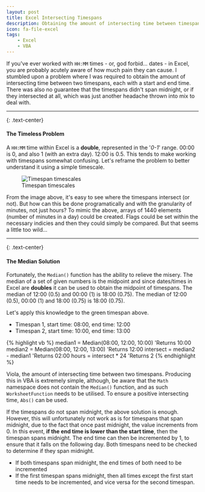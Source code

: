 ```yaml
---
layout: post
title: Excel Intersecting Timespans
description: Obtaining the amount of intersecting time between timespans in Excel, utilising VBA
icon: fa-file-excel
tags:
    - Excel
    - VBA
---
```


If you've ever worked with <code>HH:MM</code> times - or, god forbid... dates - in Excel, you are probably acutely aware of how much pain they can cause.  I stumbled upon a problem where I was required to obtain the amount of intersecting time between two timespans, each with a start and end time.  There was also no guarantee that the timespans didn't span midnight, or if they intersected at all, which was just another headache thrown into mix to deal with.

<hr/>

{: .text-center}
#### The Timeless Problem

A <code>HH:MM</code> time within Excel is a **double**, represented in the '*0-1*' range.  00:00 is 0, and also 1 (with an extra day).  12:00 is 0.5.  This tends to make working with timespans somewhat confusing.  Let's reframe the problem to better understand it using a simple timescale. 

<figure class="text-center">
    <img class="rounded" src="/assets/images/posts/{{ page.title }}/img1.png" alt="Timespan timescales">
    <figcaption>Timespan timescales</figcaption>
</figure>

From the image above, it's easy to see where the timespans intersect (or not).  But how can this be done programatically and with the granularity of minutes, not just hours?  To mimic the above, arrays of 1440 elements (number of minutes in a day) could be created. Flags could be set within the necessary indicies and then they could simply be compared.  But that seems a little too wild...

<hr/>

{: .text-center}
#### The Median Solution

Fortunately, the <code>Median()</code> function has the ability to relieve the misery.  The median of a set of given numbers is the midpoint and since dates/times in Excel are **doubles** it can be used to obtain the midpoint of timespans.  The median of 12:00 (0.5) and 00:00 (1) is 18:00 (0.75).  The median of 12:00 (0.5), 00:00 (1) and 18:00 (0.75) is 18:00 (0.75).

Let's apply this knowledge to the green timespan above.
- Timespan 1, start time: 08:00, end time: 12:00
- Timespan 2, start time: 10:00, end time: 13:00

{% highlight vb %}
median1 = Median(08:00, 12:00, 10:00) 'Returns 10:00 
median2 = Median(08:00, 12:00, 13:00) 'Returns 12:00 
intersect = median2 - median1 'Returns 02:00
hours = intersect * 24 'Returns 2
{% endhighlight %}

Viola, the amount of intersecting time between two timespans.  Producing this in VBA is extremely simple, although, be aware that the <code>Math</code> namespace does not contain the <code>Median()</code> function, and as such <code>WorksheetFunction</code> needs to be utilised.  To ensure a positive intersecting time, <code>Abs()</code> can be used.

<script src="https://gist.github.com/onemandan/32c62dc8c7abd1ef2d3ea395ae1e9139.js"></script>

If the timespans do not span midnight, the above solution is enough.  However, this will unfortunately not work as is for timespans that span midnight, due to the fact that once past midnight, the value increments from 0.  In this event, **if the end time is lower than the start time**, then the timespan spans midnight.  The end time can then be incremented by 1, to ensure that it falls on the following day.  Both timespans need to be checked to determine if they span midnight.
- If both timespans span midnight, the end times of both need to be incremented
- If the first timespan spans midnight, then all times except the first start time needs to be incremented, and vice versa for the second timespan.

<script src="https://gist.github.com/onemandan/19b4e7a45456ad9fe4a055a1c8645ab5.js"></script>